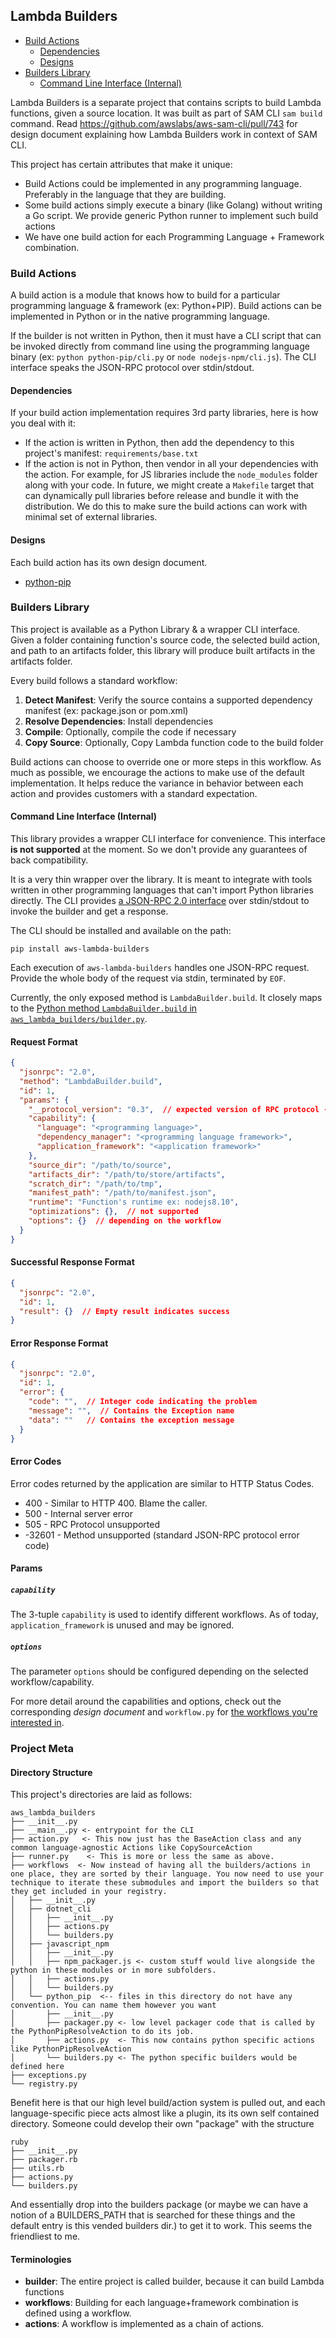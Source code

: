 ## Lambda Builders

- [Build Actions](#build-actions)
	- [Dependencies](#dependencies)
	- [Designs](#designs)
- [Builders Library](#builders-library)
	- [Command Line Interface (Internal)](#command-line-interface-internal)


Lambda Builders is a separate project that contains scripts to build Lambda functions, given a source location. It was
built as part of SAM CLI `sam build` command. Read https://github.com/awslabs/aws-sam-cli/pull/743 for design document
explaining how Lambda Builders work in context of SAM CLI. 

This project has certain attributes that make it unique:

- Build Actions could be implemented in any programming language. Preferably in the language that they are building.
- Some build actions simply execute a binary (like Golang) without writing a Go script. 
  We provide generic Python runner to implement such build actions
- We have one build action for each Programming Language + Framework combination. 

### Build Actions
A build action is a module that knows how to build for a particular programming language & framework (ex: Python+PIP).
Build actions can be implemented in Python or in the native programming language.

If the builder is not written in Python, then it must have a CLI script that can be invoked directly from command 
line using the programming language binary (ex: `python python-pip/cli.py` or `node nodejs-npm/cli.js`). 
The CLI interface speaks the JSON-RPC protocol over stdin/stdout.

#### Dependencies 
If your build action implementation requires 3rd party libraries, here is how you deal with it:
 
- If the action is written in Python, then add the dependency to this project's manifest: `requirements/base.txt`
- If the action is not in Python, then vendor in all your dependencies with the action. For example, for JS libraries 
  include the `node_modules` folder along with your code. In future, we might create a `Makefile` target that can
  dynamically pull libraries before release and bundle it with the distribution. We do this to make sure the build 
  actions can work with minimal set of external libraries.
 
#### Designs

Each build action has its own design document. 

* [python-pip](./aws_lambda_builders/workflows/python_pip/DESIGN.md)


### Builders Library

This project is available as a Python Library & a wrapper CLI interface. Given a folder containing function's source
code, the selected build action, and path to an artifacts folder, this library will produce built artifacts in the
artifacts folder. 

Every build follows a standard workflow:

1. **Detect Manifest**: Verify the source contains a supported dependency manifest (ex: package.json or pom.xml)
1. **Resolve Dependencies**: Install dependencies
1. **Compile**: Optionally, compile the code if necessary
1. **Copy Source**: Optionally, Copy Lambda function code to the build folder

Build actions can choose to override one or more steps in this workflow. As much as possible, we encourage the actions
to make use of the default implementation. It helps reduce the variance in behavior between each action and provides
customers with a standard expectation. 

#### Command Line Interface (Internal)
This library provides a wrapper CLI interface for convenience. This interface **is not supported** at the moment. So we
don't provide any guarantees of back compatibility.

It is a very thin wrapper over the library. It is meant to integrate
with tools written in other programming languages that can't import Python libraries directly. The CLI provides
[a JSON-RPC 2.0 interface](https://www.jsonrpc.org/specification)
over stdin/stdout to invoke the builder and get a response.

The CLI should be installed and available on the path:

```shell
pip install aws-lambda-builders
```

Each execution of `aws-lambda-builders` handles one JSON-RPC request.
Provide the whole body of the request via stdin, terminated by `EOF`.

Currently, the only exposed method is `LambdaBuilder.build`.
It closely maps to the
[Python method `LambdaBuilder.build` in `aws_lambda_builders/builder.py`](aws_lambda_builders/builder.py).

#### Request Format

```json
{
  "jsonrpc": "2.0",
  "method": "LambdaBuilder.build",
  "id": 1,
  "params": {
    "__protocol_version": "0.3",  // expected version of RPC protocol - from aws_lambda_builders/__main__.py
    "capability": {
      "language": "<programming language>",
      "dependency_manager": "<programming language framework>",
      "application_framework": "<application framework>"
    },
    "source_dir": "/path/to/source",
    "artifacts_dir": "/path/to/store/artifacts",
    "scratch_dir": "/path/to/tmp",
    "manifest_path": "/path/to/manifest.json",
    "runtime": "Function's runtime ex: nodejs8.10",
    "optimizations": {},  // not supported
    "options": {}  // depending on the workflow
  }
}
```

#### Successful Response Format

```json
{
  "jsonrpc": "2.0",
  "id": 1,
  "result": {}  // Empty result indicates success
}
```

#### Error Response Format

```json
{
  "jsonrpc": "2.0",
  "id": 1,
  "error": {
    "code": "",  // Integer code indicating the problem
    "message": "",  // Contains the Exception name 
    "data": ""   // Contains the exception message
  }  
}
```

#### Error Codes

Error codes returned by the application are similar to HTTP Status Codes.

- 400 - Similar to HTTP 400. Blame the caller.
- 500 - Internal server error
- 505 - RPC Protocol unsupported
- -32601 - Method unsupported (standard JSON-RPC protocol error code)

#### Params

##### `capability`
The 3-tuple `capability` is used to identify different workflows.
As of today, `application_framework` is unused and may be ignored.

##### `options`
The parameter `options` should be configured depending on the selected workflow/capability.

For more detail around the capabilities and options,
check out the corresponding _design document_ and `workflow.py` for
[the workflows you're interested in](aws_lambda_builders/workflows).

### Project Meta
#### Directory Structure
This project's directories are laid as follows:

```
aws_lambda_builders
├── __init__.py
├── __main__.py <- entrypoint for the CLI
├── action.py   <- This now just has the BaseAction class and any common language-agnostic Actions like CopySourceAction
├── runner.py    <- This is more or less the same as above.
├── workflows  <- Now instead of having all the builders/actions in one place, they are sorted by their language. You now need to use your technique to iterate these submodules and import the builders so that they get included in your registry.
│   ├── __init__.py
│   ├── dotnet_cli
│   │   ├── __init__.py
│   │   ├── actions.py
│   │   └── builders.py
│   ├── javascript_npm
│   │   ├── __init__.py
│   │   ├── npm_packager.js <- custom stuff would live alongside the python in these modules or in more subfolders.
│   │   ├── actions.py
│   │   └── builders.py
│   └── python_pip  <-- files in this directory do not have any convention. You can name them however you want
│       ├── __init__.py
│       ├── packager.py <- low level packager code that is called by the PythonPipResolveAction to do its job.
│       ├── actions.py  <- This now contains python specific actions like PythonPipResolveAction
│       └── builders.py <- The python specific builders would be defined here
├── exceptions.py
└── registry.py
```

Benefit here is that our high level build/action system is pulled out, and each language-specific piece acts almost like a plugin, its its own self contained directory. Someone could develop their own "package" with the structure

```
ruby
├── __init__.py
├── packager.rb
├── utils.rb
├── actions.py
└── builders.py
```

And essentially drop into the builders package (or maybe we can have a notion of a BUILDERS_PATH that is searched for these things and the default entry is this vended builders dir.) to get it to work. This seems the friendliest to me.

#### Terminologies

- **builder**: The entire project is called builder, because it can build Lambda functions
- **workflows**: Building for each language+framework combination is defined using a workflow. 
- **actions**: A workflow is implemented as a chain of actions.

